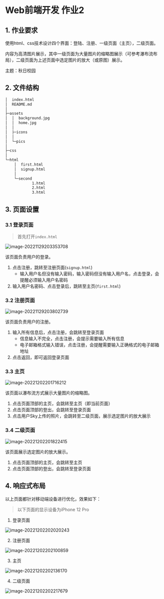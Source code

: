# Web前端开发 作业2

## 1. 作业要求

使用html、css技术设计四个界面：登陆、注册、一级页面（主页），二级页面。

内容为高清图片展示，其中一级页面为大量图片的缩略图展示（可参考瀑布流布局），二级页面为上述页面中选定图片的放大（或原图）展示。

主题：秋日校园

## 2. 文件结构

```bash
│  index.html
│  README.md
│
├─assets
│  │  background.jpg
│  │  home.jpg
│  │
│  ├─icons
│  │
│  └─pics
│
├─css
│
└─html
    │  first.html
    │  signup.html
    │
    └─second
            1.html
            2.html
            3.html


```

## 3. 页面设置

### 3.1 登录页面

> 首先打开`index.html`

![image-20221129203353708](http://img.nebular.site/markdown/image-20221129203353708.png)

该页面负责用户的登录。

1. 点击注册，跳转至注册页面(`signup.html`)
   - 输入用户名但没有输入密码，输入密码但没有输入用户名，点击登录，会提醒必须输入用户名密码
2. 输入用户名密码、点击登录后，跳转至主页(`first.html`)

### 3.2 注册页面

![image-20221129203802739](http://img.nebular.site/markdown/image-20221129203802739.png)

该页面负责用户的注册。

1. 输入所有信息后，点击注册，会跳转至登录页面
   - 信息输入不完全，点击注册，会提示需要输入所有信息
   - 电子邮箱格式输入错误，点击注册，会提醒需要输入正确格式的电子邮箱地址
2. 点击返回，即可返回登录页面

### 3.3 主页

![image-20221202201716212](http://img.nebular.site/md/image-20221202201716212.png)

该页面以瀑布流方式展示大量图片的缩略图。

1. 点击页面顶部的主页，会跳转至主页（即当前页面）
2. 点击页面顶部的登出，会跳转至登录页面
3. 点击用户Sky上传的照片，会跳转至二级页面，展示选定图片的放大展示

### 3.4 二级页面

![image-20221202201822415](http://img.nebular.site/md/image-20221202201822415.png)

该页面展示选定图片的放大展示。

1. 点击页面顶部的主页，会跳转至主页
2. 点击页面顶部的登出，会跳转至登录页面

## 4. 响应式布局

以上页面都针对移动端设备进行优化，效果如下：

> 以下页面的显示设备为iPhone 12 Pro

1. 登录页面

![image-20221202202020243](http://img.nebular.site/md/image-20221202202020243.png)

2. 注册页面

![image-20221202202100859](http://img.nebular.site/md/image-20221202202100859.png)

3. 主页

![image-20221202202136170](http://img.nebular.site/md/image-20221202202136170.png)

4. 二级页面

![image-20221202202217679](http://img.nebular.site/md/image-20221202202217679.png)

